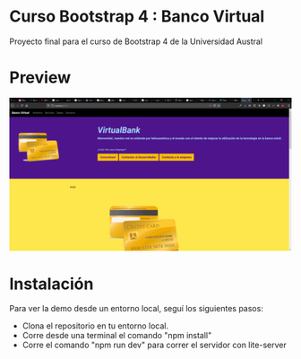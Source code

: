 # Curso Bootstrap 4 : Banco Virtual
Proyecto final para el curso de Bootstrap 4 de la Universidad Austral


# Preview

<img src="./img/img.png" alt="" />

# Instalación
Para ver la demo desde un entorno local, seguí los siguientes pasos:

- Clona el repositorio en tu entorno local.
- Corre desde una terminal el comando "npm install"
- Corre el comando "npm run dev" para correr el servidor con lite-server
